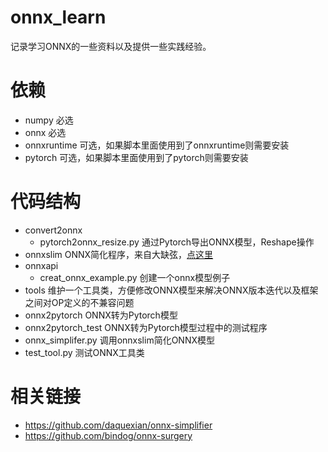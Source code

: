 # onnx_learn

记录学习ONNX的一些资料以及提供一些实践经验。

# 依赖

- numpy        必选
- onnx         必选
- onnxruntime  可选，如果脚本里面使用到了onnxruntime则需要安装
- pytorch      可选，如果脚本里面使用到了pytorch则需要安装

# 代码结构

- convert2onnx
    - pytorch2onnx_resize.py 通过Pytorch导出ONNX模型，Reshape操作
- onnxslim ONNX简化程序，来自大缺弦，[点这里](https://github.com/daquexian/onnx-simplifier)
- onnxapi
    - creat_onnx_example.py 创建一个onnx模型例子
- tools  维护一个工具类，方便修改ONNX模型来解决ONNX版本迭代以及框架之间对OP定义的不兼容问题
- onnx2pytorch ONNX转为Pytorch模型
- onnx2pytorch_test ONNX转为Pytorch模型过程中的测试程序
- onnx_simplifer.py  调用onnxslim简化ONNX模型
- test_tool.py 测试ONNX工具类

# 相关链接

- https://github.com/daquexian/onnx-simplifier
- https://github.com/bindog/onnx-surgery